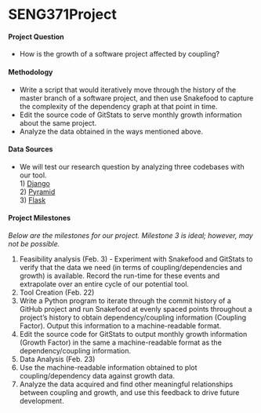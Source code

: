 # SENG371Project
#### Project Question
* How is the growth of a software project affected by coupling? 

#### Methodology
* Write a script that would iteratively move through the history of the master branch of a software project, and then use Snakefood to capture the complexity of the dependency graph at that point in time. 
* Edit the source code of GitStats to serve monthly growth information about the same project.
* Analyze the data obtained in the ways mentioned above.

#### Data Sources
* We will test our research question by analyzing three codebases with our tool.
<br /> 1) [Django](https://github.com/django/django)
<br /> 2) [Pyramid](https://github.com/Pylons/pyramid)
<br /> 3) [Flask](https://github.com/mitsuhiko/flask)

#### Project Milestones
*Below are the milestones for our project. Milestone 3 is ideal; however, may not be possible.*

1. Feasibility analysis (Feb. 3) - Experiment with Snakefood and GitStats to verify that the data we need (in terms of coupling/dependencies and growth) is available. Record the run-time for these events and extrapolate over an entire cycle of our potential tool.
2. Tool Creation (Feb. 22)
  1. Write a Python program to iterate through the commit history of a GitHub project and run Snakefood at evenly spaced points throughout a project’s history to obtain dependency/coupling information (Coupling Factor). Output this information to a machine-readable format.
  2. Edit the source code for GitStats to output monthly growth information (Growth Factor) in the same a machine-readable format as the dependency/coupling information.
3. Data Analysis (Feb. 23)
  1. Use the machine-readable information obtained to plot coupling/dependency data against growth data.
  2. Analyze the data acquired and find other meaningful relationships between coupling and growth, and use this feedback to drive future development.


